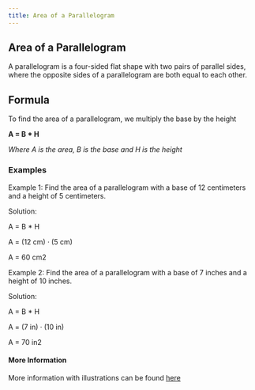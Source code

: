 ```yaml
---
title: Area of a Parallelogram
---
```

## Area of a Parallelogram

A parallelogram is a four-sided flat shape with two pairs of parallel sides, where the opposite sides of a parallelogram are both equal to each other.

## Formula
To find the area of a parallelogram, we multiply the base by the height

**A = B * H**

*Where A is the area, B is the base and H is the height*

### Examples

Example 1: Find the area of a parallelogram with a base of 12 centimeters and a height of 5 centimeters.

Solution:

A = B * H

A = (12 cm) · (5 cm)

A = 60 cm2

Example 2: Find the area of a parallelogram with a base of 7 inches and a height of 10 inches.

Solution:

A = B * H

A = (7 in) · (10 in)

A = 70 in2

#### More Information
More information with illustrations can be found [here](https://www.mathgoodies.com/lessons/vol1/area_parallelogram)

